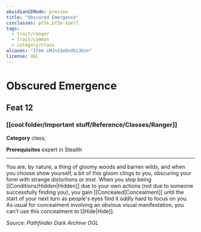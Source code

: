 ```yaml
---
obsidianUIMode: preview
title: "Obscured Emergence"
cssclasses: pf2e,pf2e-spell
tags:
  - trait/ranger
  - trait/common
  - category/class
aliases: "Item.iMJn1SwQvUbi3Enn"
license: OGL
---
```

# Obscured Emergence
## Feat 12
### [[cool folder/Important stuff/Reference/Classes/Ranger]]

**Category** class; 



**Prerequisites** expert in Stealth
* * *
You are, by nature, a thing of gloomy woods and barren wilds, and when you choose show yourself, a bit of this gloom clings to you, obscuring your form with strange distortions or mist. When you stop being [[Conditions/Hidden|Hidden]] due to your own actions (not due to someone successfully finding you), you gain [[Concealed|Concealment]] until the start of your next turn as people's eyes find it oddly hard to focus on you. As usual for concealment involving an obvious visual manifestation, you can't use this concealment to [[Hide|Hide]].

*Source: Pathfinder Dark Archive*
*OGL*